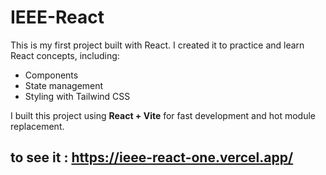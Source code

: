 # IEEE-React

This is my first project built with React. I created it to practice and learn React concepts, including:

- Components
- State management
- Styling with Tailwind CSS

I built this project using **React + Vite** for fast development and hot module replacement.

## to see it : https://ieee-react-one.vercel.app/
